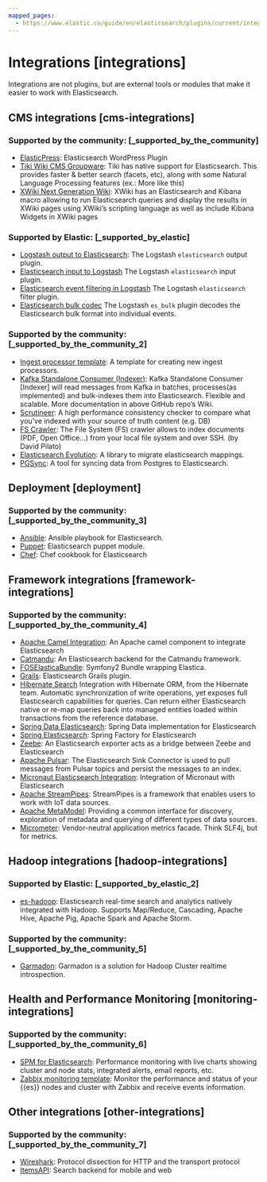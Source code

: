 ```yaml
---
mapped_pages:
  - https://www.elastic.co/guide/en/elasticsearch/plugins/current/integrations.html
---
```


# Integrations [integrations]

Integrations are not plugins, but are external tools or modules that make it easier to work with Elasticsearch.


## CMS integrations [cms-integrations]


### Supported by the community: [_supported_by_the_community]

* [ElasticPress](https://wordpress.org/plugins/elasticpress/): Elasticsearch WordPress Plugin
* [Tiki Wiki CMS Groupware](https://doc.tiki.org/Elasticsearch): Tiki has native support for Elasticsearch. This provides faster & better search (facets, etc), along with some Natural Language Processing features (ex.: More like this)
* [XWiki Next Generation Wiki](https://extensions.xwiki.org/xwiki/bin/view/Extension/Elastic+Search+Macro/): XWiki has an Elasticsearch and Kibana macro allowing to run Elasticsearch queries and display the results in XWiki pages using XWiki’s scripting language as well as include Kibana Widgets in XWiki pages


### Supported by Elastic: [_supported_by_elastic]

* [Logstash output to Elasticsearch](logstash://reference/plugins-outputs-elasticsearch.md): The Logstash `elasticsearch` output plugin.
* [Elasticsearch input to Logstash](logstash://reference/plugins-inputs-elasticsearch.md) The Logstash `elasticsearch` input plugin.
* [Elasticsearch event filtering in Logstash](logstash://reference/plugins-filters-elasticsearch.md) The Logstash `elasticsearch` filter plugin.
* [Elasticsearch bulk codec](logstash://reference/plugins-codecs-es_bulk.md) The Logstash `es_bulk` plugin decodes the Elasticsearch bulk format into individual events.


### Supported by the community: [_supported_by_the_community_2]

* [Ingest processor template](https://github.com/spinscale/cookiecutter-elasticsearch-ingest-processor): A template for creating new ingest processors.
* [Kafka Standalone Consumer (Indexer)](https://github.com/BigDataDevs/kafka-elasticsearch-consumer): Kafka Standalone Consumer [Indexer] will read messages from Kafka in batches, processes(as implemented) and bulk-indexes them into Elasticsearch. Flexible and scalable. More documentation in above GitHub repo’s Wiki.
* [Scrutineer](https://github.com/Aconex/scrutineer): A high performance consistency checker to compare what you’ve indexed with your source of truth content (e.g. DB)
* [FS Crawler](https://github.com/dadoonet/fscrawler): The File System (FS) crawler allows to index documents (PDF, Open Office…​) from your local file system and over SSH. (by David Pilato)
* [Elasticsearch Evolution](https://github.com/senacor/elasticsearch-evolution): A library to migrate elasticsearch mappings.
* [PGSync](https://pgsync.com): A tool for syncing data from Postgres to Elasticsearch.


## Deployment [deployment]


### Supported by the community: [_supported_by_the_community_3]

* [Ansible](https://github.com/elastic/ansible-elasticsearch): Ansible playbook for Elasticsearch.
* [Puppet](https://github.com/elastic/puppet-elasticsearch): Elasticsearch puppet module.
* [Chef](https://github.com/elastic/cookbook-elasticsearch): Chef cookbook for Elasticsearch


## Framework integrations [framework-integrations]


### Supported by the community: [_supported_by_the_community_4]

* [Apache Camel Integration](https://camel.apache.org/components/2.x/elasticsearch-component.md): An Apache camel component to integrate Elasticsearch
* [Catmandu](https://metacpan.org/pod/Catmandu::Store::ElasticSearch): An Elasticsearch backend for the Catmandu framework.
* [FOSElasticaBundle](https://github.com/FriendsOfSymfony/FOSElasticaBundle): Symfony2 Bundle wrapping Elastica.
* [Grails](https://plugins.grails.org/plugin/puneetbehl/elasticsearch): Elasticsearch Grails plugin.
* [Hibernate Search](https://hibernate.org/search/) Integration with Hibernate ORM, from the Hibernate team. Automatic synchronization of write operations, yet exposes full Elasticsearch capabilities for queries. Can return either Elasticsearch native or re-map queries back into managed entities loaded within transactions from the reference database.
* [Spring Data Elasticsearch](https://github.com/spring-projects/spring-data-elasticsearch): Spring Data implementation for Elasticsearch
* [Spring Elasticsearch](https://github.com/dadoonet/spring-elasticsearch): Spring Factory for Elasticsearch
* [Zeebe](https://zeebe.io): An Elasticsearch exporter acts as a bridge between Zeebe and Elasticsearch
* [Apache Pulsar](https://pulsar.apache.org/docs/en/io-elasticsearch): The Elasticsearch Sink Connector is used to pull messages from Pulsar topics and persist the messages to an index.
* [Micronaut Elasticsearch Integration](https://micronaut-projects.github.io/micronaut-elasticsearch/latest/guide/index.md): Integration of Micronaut with Elasticsearch
* [Apache StreamPipes](https://streampipes.apache.org): StreamPipes is a framework that enables users to work with IoT data sources.
* [Apache MetaModel](https://metamodel.apache.org/): Providing a common interface for discovery, exploration of metadata and querying of different types of data sources.
* [Micrometer](https://micrometer.io): Vendor-neutral application metrics facade. Think SLF4j, but for metrics.


## Hadoop integrations [hadoop-integrations]


### Supported by Elastic: [_supported_by_elastic_2]

* [es-hadoop](elasticsearch-hadoop://reference/preface.md): Elasticsearch real-time search and analytics natively integrated with Hadoop. Supports Map/Reduce, Cascading, Apache Hive, Apache Pig, Apache Spark and Apache Storm.


### Supported by the community: [_supported_by_the_community_5]

* [Garmadon](https://github.com/criteo/garmadon): Garmadon is a solution for Hadoop Cluster realtime introspection.


## Health and Performance Monitoring [monitoring-integrations]


### Supported by the community: [_supported_by_the_community_6]

* [SPM for Elasticsearch](https://sematext.com/spm/index.md): Performance monitoring with live charts showing cluster and node stats, integrated alerts, email reports, etc.
* [Zabbix monitoring template](https://www.zabbix.com/integrations/elasticsearch): Monitor the performance and status of your {{es}} nodes and cluster with Zabbix and receive events information.


## Other integrations [other-integrations]


### Supported by the community: [_supported_by_the_community_7]

* [Wireshark](https://www.wireshark.org/): Protocol dissection for HTTP and the transport protocol
* [ItemsAPI](https://www.itemsapi.com/): Search backend for mobile and web
